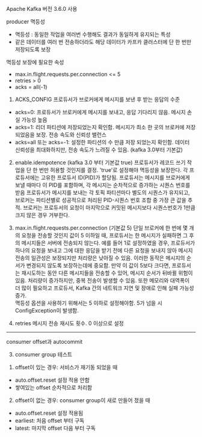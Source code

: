 Apache Kafka 버전 3.6.0 사용

producer 멱등성
- 멱등성 : 동일한 작업을 여러번 수행해도 결과가 동일하게 유지되는 특성
- 같은 데이터를 여러 번 전송하더라도 해당 데이터가 카프카 클러스터에 단 한 번만 저장되도록 보장


멱등성 보장에 필요한 속성
- max.in.flight.requests.per.connection <= 5
- retries > 0
- acks = all(-1)
  
1. ACKS_CONFIG 
프로듀서가 브로커에게 메시지를 보낸 후 받는 응답의 수준 
- acks=0: 프로듀서가 브로커에게 메시지를 보내고, 응답 기다리지 않음. 메시지 손실 가능성 높음
- acks=1: 리더 파티션에 저장되었는지 확인함. 메시지가 최소 한 곳의 브로커에 저장되었음을 보장. 전송 속도와 신뢰성 밸런스
- acks=all 또는 acks=-1: 설정한 파티션의 수 만큼 저장 되었는지 확인함. 데이터 신뢰성을 최대화하지만, 전송 속도가 느려질 수 있음. (kafka 3.0부터 기본값)

2. enable.idempotence (kafka 3.0 부터 기본값 true)
프로듀서가 레코드 쓰기 작업을 단 한 번만 허용할 것인지를 결정. 'true'로 설정해야 멱등성을 보장한다.
각 프로듀서에는 고유한 프로듀서 ID(PID)가 할당됨.
프로듀서는 메시지를 브로커에게 보낼 때마다 이 PID를 포함하며, 각 메시지는 순차적으로 증가하는 시퀀스 번호를 받음
프로듀서가 메시지를 보내는 각 토픽 파티션마다 별도의 시퀀스가 유지되고, 브로커는 파티션별로 성공적으로 처리된 PID-시퀀스 번호 조합 중 가장 큰 값을 추적.
브로커는 프로듀서의 요청이 마지막으로 커밋된 메시지보다 시퀀스번호가 1만큼 크지 않은 경우 거부한다. 

3. max.in.flight.requests.per.connection (기본값 5)
단일 브로커에 한 번에 몇 개의 요청을 전송할 것인지
값이 5 이하일 때, 프로듀서는 한 메시지가 실패하면 그 후의 메시지들은 서버에 전송되지 않는다.
예를 들어 1로 설정하였을 경우, 프로듀서가 하나의 요청을 보내고 그에 대한 응답을 받기 전에 다른 요청을 보내지 않아 메시지 전송의 일관성은 보장되지만 처리량은 낮아질 수 있음.
이러한 동작은 메시지의 순서가 변경되지 않도록 보장하는데에 중요함.
만약 이 값이 5보다 크다면, 프로듀서는 재시도하는 동안 다른 메시지들을 전송할 수 있어, 메시지 순서가 뒤바뀔 위험이 있음. 처리량이 증가하지만, 중복 전송이 발생할 수 있음.
또한 메모리와 대역폭이 더 많이 필요하고 프로듀서, Kafka 간의 네트워크 지연 및 장애로 인해 실패 가능성 증가.   
멱등성 옵션을 사용하기 위해서는 5 이하로 설정해야함. 5가 넘을 시 ConfigException이 발생함.

5. retries
메시지 전송 재시도 횟수. 0 이상으로 설정

-------
consumer offset과 autocommit 







3. consumer group 테스트
1) offset이 있는 경우: 서비스가 재기동 되었을 때
- auto.offset.reset 설정 적용 안함
- 쌓여있는 offset 순차적으로 처리함
2) offset이 없는 경우: consumer group이 새로 만들어 졌을 때
- auto.offset.reset 설정 적용됨
- earliest: 처음 offset 부터 구독
- latest: 마지막 offset 다음 부터 구독
